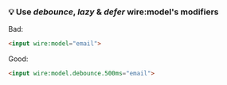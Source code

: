 ### 💡 Use *debounce*, *lazy* & *defer* wire:model's modifiers

Bad:
```html
<input wire:model="email">
```

Good:
```html
<input wire:model.debounce.500ms="email">
```